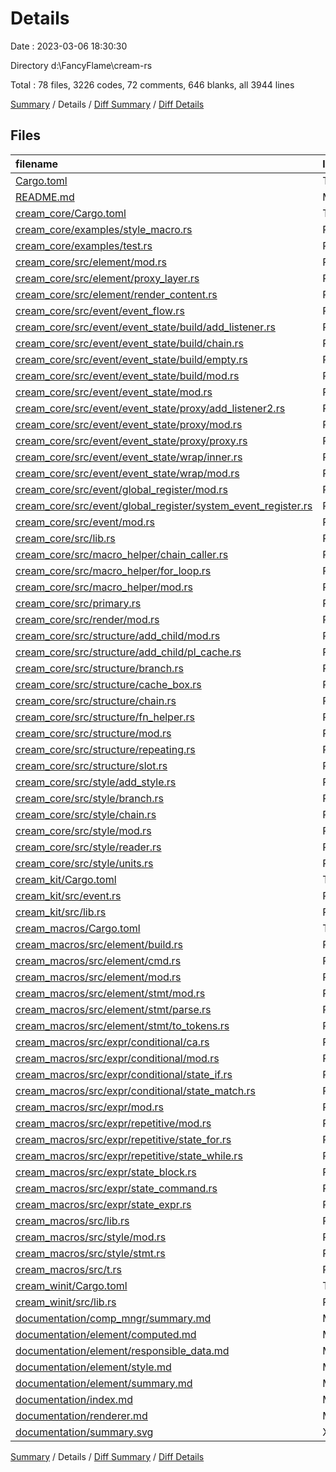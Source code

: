 # Details

Date : 2023-03-06 18:30:30

Directory d:\\FancyFlame\\cream-rs

Total : 78 files,  3226 codes, 72 comments, 646 blanks, all 3944 lines

[Summary](results.md) / Details / [Diff Summary](diff.md) / [Diff Details](diff-details.md)

## Files
| filename | language | code | comment | blank | total |
| :--- | :--- | ---: | ---: | ---: | ---: |
| [Cargo.toml](/Cargo.toml) | TOML | 2 | 0 | 1 | 3 |
| [README.md](/README.md) | Markdown | 3 | 0 | 2 | 5 |
| [cream_core/Cargo.toml](/cream_core/Cargo.toml) | TOML | 9 | 1 | 3 | 13 |
| [cream_core/examples/style_macro.rs](/cream_core/examples/style_macro.rs) | Rust | 72 | 0 | 20 | 92 |
| [cream_core/examples/test.rs](/cream_core/examples/test.rs) | Rust | 68 | 0 | 14 | 82 |
| [cream_core/src/element/mod.rs](/cream_core/src/element/mod.rs) | Rust | 34 | 5 | 11 | 50 |
| [cream_core/src/element/proxy_layer.rs](/cream_core/src/element/proxy_layer.rs) | Rust | 53 | 0 | 4 | 57 |
| [cream_core/src/element/render_content.rs](/cream_core/src/element/render_content.rs) | Rust | 38 | 0 | 9 | 47 |
| [cream_core/src/event/event_flow.rs](/cream_core/src/event/event_flow.rs) | Rust | 40 | 0 | 11 | 51 |
| [cream_core/src/event/event_state/build/add_listener.rs](/cream_core/src/event/event_state/build/add_listener.rs) | Rust | 41 | 0 | 7 | 48 |
| [cream_core/src/event/event_state/build/chain.rs](/cream_core/src/event/event_state/build/chain.rs) | Rust | 27 | 0 | 7 | 34 |
| [cream_core/src/event/event_state/build/empty.rs](/cream_core/src/event/event_state/build/empty.rs) | Rust | 18 | 0 | 5 | 23 |
| [cream_core/src/event/event_state/build/mod.rs](/cream_core/src/event/event_state/build/mod.rs) | Rust | 58 | 0 | 10 | 68 |
| [cream_core/src/event/event_state/mod.rs](/cream_core/src/event/event_state/mod.rs) | Rust | 15 | 0 | 4 | 19 |
| [cream_core/src/event/event_state/proxy/add_listener2.rs](/cream_core/src/event/event_state/proxy/add_listener2.rs) | Rust | 41 | 0 | 7 | 48 |
| [cream_core/src/event/event_state/proxy/mod.rs](/cream_core/src/event/event_state/proxy/mod.rs) | Rust | 48 | 0 | 9 | 57 |
| [cream_core/src/event/event_state/proxy/proxy.rs](/cream_core/src/event/event_state/proxy/proxy.rs) | Rust | 103 | 1 | 15 | 119 |
| [cream_core/src/event/event_state/wrap/inner.rs](/cream_core/src/event/event_state/wrap/inner.rs) | Rust | 41 | 0 | 9 | 50 |
| [cream_core/src/event/event_state/wrap/mod.rs](/cream_core/src/event/event_state/wrap/mod.rs) | Rust | 42 | 0 | 11 | 53 |
| [cream_core/src/event/global_register/mod.rs](/cream_core/src/event/global_register/mod.rs) | Rust | 6 | 0 | 4 | 10 |
| [cream_core/src/event/global_register/system_event_register.rs](/cream_core/src/event/global_register/system_event_register.rs) | Rust | 70 | 0 | 18 | 88 |
| [cream_core/src/event/mod.rs](/cream_core/src/event/mod.rs) | Rust | 6 | 0 | 4 | 10 |
| [cream_core/src/lib.rs](/cream_core/src/lib.rs) | Rust | 15 | 0 | 6 | 21 |
| [cream_core/src/macro_helper/chain_caller.rs](/cream_core/src/macro_helper/chain_caller.rs) | Rust | 17 | 0 | 5 | 22 |
| [cream_core/src/macro_helper/for_loop.rs](/cream_core/src/macro_helper/for_loop.rs) | Rust | 20 | 0 | 3 | 23 |
| [cream_core/src/macro_helper/mod.rs](/cream_core/src/macro_helper/mod.rs) | Rust | 5 | 1 | 3 | 9 |
| [cream_core/src/primary.rs](/cream_core/src/primary.rs) | Rust | 40 | 2 | 9 | 51 |
| [cream_core/src/render/mod.rs](/cream_core/src/render/mod.rs) | Rust | 87 | 0 | 11 | 98 |
| [cream_core/src/structure/add_child/mod.rs](/cream_core/src/structure/add_child/mod.rs) | Rust | 100 | 8 | 15 | 123 |
| [cream_core/src/structure/add_child/pl_cache.rs](/cream_core/src/structure/add_child/pl_cache.rs) | Rust | 17 | 0 | 3 | 20 |
| [cream_core/src/structure/branch.rs](/cream_core/src/structure/branch.rs) | Rust | 57 | 0 | 10 | 67 |
| [cream_core/src/structure/cache_box.rs](/cream_core/src/structure/cache_box.rs) | Rust | 35 | 0 | 5 | 40 |
| [cream_core/src/structure/chain.rs](/cream_core/src/structure/chain.rs) | Rust | 29 | 0 | 7 | 36 |
| [cream_core/src/structure/fn_helper.rs](/cream_core/src/structure/fn_helper.rs) | Rust | 15 | 0 | 3 | 18 |
| [cream_core/src/structure/mod.rs](/cream_core/src/structure/mod.rs) | Rust | 59 | 5 | 16 | 80 |
| [cream_core/src/structure/repeating.rs](/cream_core/src/structure/repeating.rs) | Rust | 82 | 0 | 14 | 96 |
| [cream_core/src/structure/slot.rs](/cream_core/src/structure/slot.rs) | Rust | 60 | 0 | 9 | 69 |
| [cream_core/src/style/add_style.rs](/cream_core/src/style/add_style.rs) | Rust | 19 | 0 | 5 | 24 |
| [cream_core/src/style/branch.rs](/cream_core/src/style/branch.rs) | Rust | 18 | 0 | 3 | 21 |
| [cream_core/src/style/chain.rs](/cream_core/src/style/chain.rs) | Rust | 24 | 0 | 4 | 28 |
| [cream_core/src/style/mod.rs](/cream_core/src/style/mod.rs) | Rust | 23 | 25 | 8 | 56 |
| [cream_core/src/style/reader.rs](/cream_core/src/style/reader.rs) | Rust | 49 | 0 | 6 | 55 |
| [cream_core/src/style/units.rs](/cream_core/src/style/units.rs) | Rust | 4 | 0 | 2 | 6 |
| [cream_kit/Cargo.toml](/cream_kit/Cargo.toml) | TOML | 6 | 1 | 3 | 10 |
| [cream_kit/src/event.rs](/cream_kit/src/event.rs) | Rust | 10 | 0 | 3 | 13 |
| [cream_kit/src/lib.rs](/cream_kit/src/lib.rs) | Rust | 1 | 0 | 1 | 2 |
| [cream_macros/Cargo.toml](/cream_macros/Cargo.toml) | TOML | 11 | 1 | 4 | 16 |
| [cream_macros/src/element/build.rs](/cream_macros/src/element/build.rs) | Rust | 87 | 0 | 15 | 102 |
| [cream_macros/src/element/cmd.rs](/cream_macros/src/element/cmd.rs) | Rust | 24 | 0 | 3 | 27 |
| [cream_macros/src/element/mod.rs](/cream_macros/src/element/mod.rs) | Rust | 67 | 0 | 14 | 81 |
| [cream_macros/src/element/stmt/mod.rs](/cream_macros/src/element/stmt/mod.rs) | Rust | 22 | 0 | 7 | 29 |
| [cream_macros/src/element/stmt/parse.rs](/cream_macros/src/element/stmt/parse.rs) | Rust | 92 | 1 | 16 | 109 |
| [cream_macros/src/element/stmt/to_tokens.rs](/cream_macros/src/element/stmt/to_tokens.rs) | Rust | 63 | 0 | 12 | 75 |
| [cream_macros/src/expr/conditional/ca.rs](/cream_macros/src/expr/conditional/ca.rs) | Rust | 50 | 0 | 11 | 61 |
| [cream_macros/src/expr/conditional/mod.rs](/cream_macros/src/expr/conditional/mod.rs) | Rust | 3 | 0 | 1 | 4 |
| [cream_macros/src/expr/conditional/state_if.rs](/cream_macros/src/expr/conditional/state_if.rs) | Rust | 107 | 12 | 21 | 140 |
| [cream_macros/src/expr/conditional/state_match.rs](/cream_macros/src/expr/conditional/state_match.rs) | Rust | 120 | 7 | 16 | 143 |
| [cream_macros/src/expr/mod.rs](/cream_macros/src/expr/mod.rs) | Rust | 50 | 0 | 14 | 64 |
| [cream_macros/src/expr/repetitive/mod.rs](/cream_macros/src/expr/repetitive/mod.rs) | Rust | 2 | 0 | 1 | 3 |
| [cream_macros/src/expr/repetitive/state_for.rs](/cream_macros/src/expr/repetitive/state_for.rs) | Rust | 63 | 0 | 10 | 73 |
| [cream_macros/src/expr/repetitive/state_while.rs](/cream_macros/src/expr/repetitive/state_while.rs) | Rust | 62 | 0 | 9 | 71 |
| [cream_macros/src/expr/state_block.rs](/cream_macros/src/expr/state_block.rs) | Rust | 93 | 1 | 11 | 105 |
| [cream_macros/src/expr/state_command.rs](/cream_macros/src/expr/state_command.rs) | Rust | 52 | 0 | 9 | 61 |
| [cream_macros/src/expr/state_expr.rs](/cream_macros/src/expr/state_expr.rs) | Rust | 70 | 0 | 8 | 78 |
| [cream_macros/src/lib.rs](/cream_macros/src/lib.rs) | Rust | 40 | 0 | 6 | 46 |
| [cream_macros/src/style/mod.rs](/cream_macros/src/style/mod.rs) | Rust | 45 | 0 | 14 | 59 |
| [cream_macros/src/style/stmt.rs](/cream_macros/src/style/stmt.rs) | Rust | 131 | 0 | 18 | 149 |
| [cream_macros/src/t.rs](/cream_macros/src/t.rs) | Rust | 26 | 0 | 4 | 30 |
| [cream_winit/Cargo.toml](/cream_winit/Cargo.toml) | TOML | 5 | 1 | 3 | 9 |
| [cream_winit/src/lib.rs](/cream_winit/src/lib.rs) | Rust | 12 | 0 | 3 | 15 |
| [documentation/comp_mngr/summary.md](/documentation/comp_mngr/summary.md) | Markdown | 22 | 0 | 7 | 29 |
| [documentation/element/computed.md](/documentation/element/computed.md) | Markdown | 83 | 0 | 20 | 103 |
| [documentation/element/responsible_data.md](/documentation/element/responsible_data.md) | Markdown | 25 | 0 | 7 | 32 |
| [documentation/element/style.md](/documentation/element/style.md) | Markdown | 47 | 0 | 14 | 61 |
| [documentation/element/summary.md](/documentation/element/summary.md) | Markdown | 26 | 0 | 10 | 36 |
| [documentation/index.md](/documentation/index.md) | Markdown | 85 | 0 | 16 | 101 |
| [documentation/renderer.md](/documentation/renderer.md) | Markdown | 13 | 0 | 3 | 16 |
| [documentation/summary.svg](/documentation/summary.svg) | XML | 1 | 0 | 0 | 1 |

[Summary](results.md) / Details / [Diff Summary](diff.md) / [Diff Details](diff-details.md)